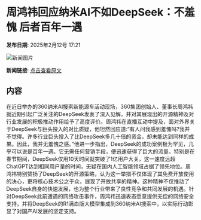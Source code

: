 # 周鸿祎回应纳米AI不如DeepSeek：不羞愧 后者百年一遇

**发布日期**: 2025年2月12号 17:21

![新闻图片](https://pic.chinaz.com/picmap/202502051439307375_1.jpg)

**新闻链接**: [点击查看原文](https://www.aibase.com/zh/news/15309)

## 内容

在近日举办的360纳米AI搜索新能源车活动现场，360集团创始人、董事长周鸿祎就近期引起广泛关注的DeepSeek发表了深入见解，并对其展现出的开源精神及对行业发展的积极推动作用给予了高度评价。周鸿祎在直播互动中提及，面对外界关于DeepSeek与巨头投入的对比质疑，他坦然回应道:“有人问我感到羞愧吗?我并不觉得。许多行业巨头投入了比DeepSeek多几十倍的资金，却未能达到同样的成果。因此，我并无羞愧之感。”他进一步指出，DeepSeek的成功案例极为罕见，几乎可以说是百年一遇。它无需任何营销手段，便迅速获得了巨大的流量。特别是在春节期间，DeepSeek仅用10天时间就突破了1亿用户大关，这一速度远超ChatGPT达到相同用户量的时间，无疑在国内人工智能领域占据了领先地位。周鸿祎特别赞扬了DeepSeek的开源策略，认为这一举措不仅体现了其免费开放使用的决心，更将核心技术公之于众，展现了开放共享的精神。这种精神不仅推动了DeepSeek自身的快速发展，也为整个行业带来了良性竞争和共同发展的机遇。针对DeepSeek此前遭遇的网络攻击事件，周鸿祎迅速表态愿意提供无偿的网络安全支持，并将DeepSeek的R1满血版大模型集成到360纳米AI搜索中，以实际行动彰显了对国产AI发展的坚定支持。
